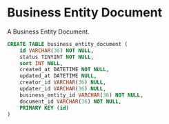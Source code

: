 # Business Entity Document
A Business Entity Document.
```sql
CREATE TABLE business_entity_document (
	id VARCHAR(36) NOT NULL,
	status TINYINT NOT NULL,
	sort INT NULL,
	created_at DATETIME NOT NULL,
	updated_at DATETIME NULL,
	creator_id VARCHAR(36) NULL,
	updater_id VARCHAR(36) NULL,
    business_entity_id VARCHAR(36) NOT NULL,
    document_id VARCHAR(36) NOT NULL,
	PRIMARY KEY (id)
)
```